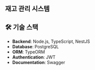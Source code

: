 ## 재고 관리 시스템

## 🛠 기술 스택

- **Backend**: Node.js, TypeScript, NestJS
- **Database**: PostgreSQL
- **ORM**: TypeORM
- **Authentication**: JWT
- **Documentation**: Swagger
